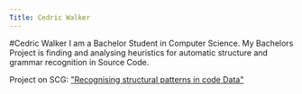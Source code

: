 ```yaml
---
Title: Cedric Walker
---
```

#Cedric Walker
I am a Bachelor Student in Computer Science. My Bachelors Project is finding and analysing heuristics for automatic structure and grammar recognition in Source Code.

Project on SCG: ["Recognising structural patterns in code Data"](http:///wiki/projects/mastersbachelorsprojects/Recognising-structural-patterns-in-code)
